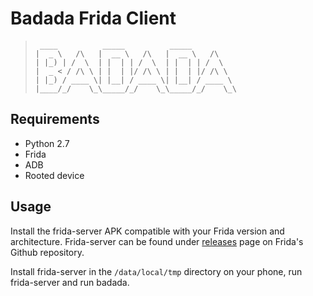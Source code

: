 # Badada Frida Client

> ```
>  ____          _____          _____          
> |  _ \   /\   |  __ \   /\   |  __ \   /\    
> | |_) | /  \  | |  | | /  \  | |  | | /  \   
> |  _ < / /\ \ | |  | |/ /\ \ | |  | |/ /\ \  
> | |_) / ____ \| |__| / ____ \| |__| / ____ \ 
> |____/_/    \_\_____/_/    \_\_____/_/    \_\
> ```                                              

## Requirements

- Python 2.7
- Frida
- ADB
- Rooted device

## Usage

Install the frida-server APK compatible with your Frida version and architecture. 
Frida-server can be found under [releases](https://github.com/frida/frida/releases) page on Frida's Github repository.

Install frida-server in the `/data/local/tmp` directory on your phone, run frida-server and run badada.